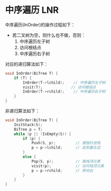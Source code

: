 # 中序遍历 LNR

中序遍历(InOrder)的操作过程如下：

- 若二叉树为空，则什么也不做，否则：
  1. 中序遍历左子树
  2. 访问根结点
  3. 中序遍历右子树

对应的递归算法如下：

```c++
void InOrder(BiTree T) {
    if (T) {
        InOrder(T->lchild);    // 中序遍历左子树
        visit(T);             // 访问根结点
        InOrder(T->rchild);    // 中序遍历右子树
    }
}
```

非递归算法如下：

```c++
void InOrder(BiTree T) {
    InitStack(S);
    BiTree p = T;
    while (p || !IsEmpty(S)) {
        if (p) {
            Push(S, p);         // 根指针进栈
            p = p->lchild;      // 走到最左边
        }
        else {
            Pop(S, p);          // 取栈顶元素
            visit(p);           // 访问栈顶元素
            p = p->rchild;      // 转向右
        }
    }
}
```

